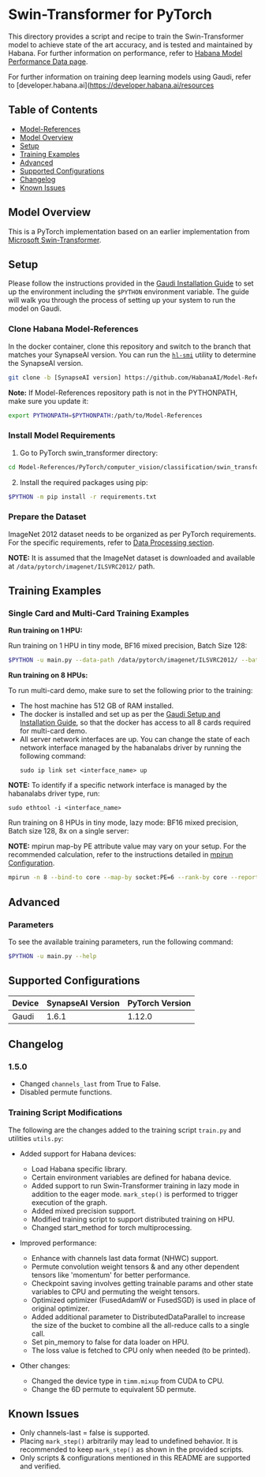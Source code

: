 # Swin-Transformer for PyTorch

This directory provides a script and recipe to train the Swin-Transformer model to achieve state of the art accuracy, and is tested and maintained by Habana. For further information on performance, refer to [Habana Model Performance Data page](https://developer.habana.ai/resources/habana-training-models/#performance). 

For further information on training deep learning models using Gaudi, refer to [developer.habana.ai](https://developer.habana.ai/resources

## Table of Contents
- [Model-References](../../../../README.md)
- [Model Overview](#model-overview)
- [Setup](#setup)
- [Training Examples](#training-examples)
- [Advanced](#advanced)
- [Supported Configurations](#supported-configurations)
- [Changelog](#changelog)
- [Known Issues](#known-issues)

## Model Overview

This is a PyTorch implementation based on an earlier implementation from [Microsoft Swin-Transformer](https://github.com/microsoft/Swin-Transformer#introduction).

## Setup

Please follow the instructions provided in the [Gaudi Installation Guide](https://docs.habana.ai/en/latest/Installation_Guide/GAUDI_Installation_Guide.html) to set up the environment including the `$PYTHON` environment variable. The guide will walk you through the process of setting up your system to run the model on Gaudi.

### Clone Habana Model-References

In the docker container, clone this repository and switch to the branch that matches your SynapseAI version. You can run the [`hl-smi`](https://docs.habana.ai/en/latest/Management_and_Monitoring/System_Management_Tools_Guide/System_Management_Tools.html#hl-smi-utility-options) utility to determine the SynapseAI version.

```bash
git clone -b [SynapseAI version] https://github.com/HabanaAI/Model-References /root/Model-References
```

**Note:** If Model-References repository path is not in the PYTHONPATH, make sure you update it:
```bash
export PYTHONPATH=$PYTHONPATH:/path/to/Model-References
```

### Install Model Requirements

1. Go to PyTorch swin_transformer directory:
```bash
cd Model-References/PyTorch/computer_vision/classification/swin_transformer
```

2. Install the required packages using pip:
```bash
$PYTHON -m pip install -r requirements.txt
```
### Prepare the Dataset

ImageNet 2012 dataset needs to be organized as per PyTorch requirements. For the specific requirements, refer to [Data Processing section](https://github.com/soumith/imagenet-multiGPU.torch#data-processing). 

**NOTE:** It is assumed that the ImageNet dataset is downloaded and available at `/data/pytorch/imagenet/ILSVRC2012/` path. 

## Training Examples

### Single Card and Multi-Card Training Examples 

**Run training on 1 HPU:**

Run training on 1 HPU in tiny mode, BF16 mixed precision, Batch Size 128: 
```bash
$PYTHON -u main.py --data-path /data/pytorch/imagenet/ILSVRC2012/ --batch-size 128 --mode lazy --cfg ./configs/swin_tiny_patch4_window7_224.yaml --hmp --hmp-bf16 ops_bf16_swin_transformer.txt --hmp-fp32 ops_fp32_swin_transformer.txt
```

**Run training on 8 HPUs:**

To run multi-card demo, make sure to set the following prior to the training: 
- The host machine has 512 GB of RAM installed.
- The docker is installed and set up as per the [Gaudi Setup and Installation Guide](https://github.com/HabanaAI/Setup_and_Install), so that the docker has access to all 8 cards required for multi-card demo.
- All server network interfaces are up. You can change the state of each network interface managed by the habanalabs driver by running the following command:
   ```
   sudo ip link set <interface_name> up
   ```
**NOTE:** To identify if a specific network interface is managed by the habanalabs driver type, run:
   ```
   sudo ethtool -i <interface_name>
   ```

Run training on 8 HPUs in tiny mode, lazy mode: BF16 mixed precision, Batch size 128, 8x on a single server: 

**NOTE:** mpirun map-by PE attribute value may vary on your setup. For the recommended calculation, refer to the instructions detailed in [mpirun Configuration](https://docs.habana.ai/en/latest/PyTorch/PyTorch_Scaling_Guide/DDP_Based_Scaling.html#mpirun-configuration).

```bash
mpirun -n 8 --bind-to core --map-by socket:PE=6 --rank-by core --report-bindings --allow-run-as-root $PYTHON -u main.py --data-path /data/pytorch/imagenet/ILSVRC2012/ --batch-size 128 --mode lazy --cfg ./configs/swin_tiny_patch4_window7_224.yaml --hmp --hmp-bf16 ops_bf16_swin_transformer.txt --hmp-fp32 ops_fp32_swin_transformer.txt
```
## Advanced 

### Parameters 

To see the available training parameters, run the following command:
```bash
$PYTHON -u main.py --help
```

## Supported Configurations

| Device | SynapseAI Version | PyTorch Version |
|-----|-----|-----|
| Gaudi | 1.6.1 | 1.12.0 |

## Changelog

### 1.5.0
 - Changed `channels_last` from True to False.
 - Disabled permute functions.

### Training Script Modifications 

The following are the changes added to the training script `train.py` and utilities `utils.py`:

* Added support for Habana devices:
  - Load Habana specific library.
  - Certain environment variables are defined for habana device.
  - Added support to run Swin-Transformer training in lazy mode in addition to the eager mode. `mark_step()` is performed to trigger execution of the graph.
  - Added mixed precision support.
  - Modified training script to support distributed training on HPU.
  - Changed start_method for torch multiprocessing.

* Improved performance:
   - Enhance with channels last data format (NHWC) support.
   - Permute convolution weight tensors & and any other dependent tensors like 'momentum' for better performance.
   - Checkpoint saving involves getting trainable params and other state variables to CPU and permuting the weight tensors.
   - Optimized optimizer (FusedAdamW or FusedSGD) is used in place of original optimizer.
   - Added additional parameter to DistributedDataParallel to increase the size of the bucket to combine all the all-reduce calls to a single call.
   - Set pin_memory to false for data loader on HPU.
   - The loss value is fetched to CPU only when needed (to be printed).

* Other changes:  
  - Changed the device type in `timm.mixup` from CUDA to CPU.
  - Change the 6D permute to equivalent 5D permute.

## Known Issues
- Only channels-last = false is supported.
- Placing `mark_step()` arbitrarily may lead to undefined behavior. It is recommended to keep `mark_step()` as shown in the provided scripts.
- Only scripts & configurations mentioned in this README are supported and verified.

